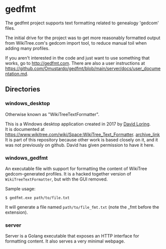 # gedfmt

The gedfmt project supports text formatting related to genealogy 'gedcom' files.

The initial drive for the project was to get more reasonably formatted output from
WikiTree.com's gedcom import tool, to reduce manual toil when adding many profiles.

If you aren't interested in the code and just want to use something that works, go to 
http://gedfmt.com. There are also a user instructions at https://github.com/Omustardo/gedfmt/blob/main/server/docs/user_documentation.md.

## Directories

### windows_desktop

Otherwise known as "WikiTreeTextFormatter".

This is a Windows desktop application created in 2017 by [David Loring](https://www.wikitree.com/wiki/Meredith-1182). \
It is documented at https://www.wikitree.com/wiki/Space:WikiTree_Text_Formatter. [archive_link](https://web.archive.org/web/20210922065456/https://www.wikitree.com/wiki/Space:WikiTree_Text_Formatter) \
It is part of this repository because other work is based closely on it, and it was not previously on
github. David has given permission to have it here.

### windows_gedfmt

An executable file with support for formatting the content of WikiTree gedcom-generated profiles.
It is a hacked together version of `WikiTreeTextFormatter`, but with the GUI removed.

Sample usage:

```shell
$ gedfmt.exe path/to/file.txt
```

It will generate a file named `path/to/file_fmt.txt` (note the _fmt before the extension).

### server

Server is a Golang executable that exposes an HTTP interface for formatting content.
It also serves a very minimal webpage.
